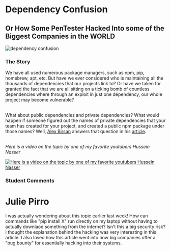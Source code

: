 # Dependency Confusion
## Or How Some PenTester Hacked Into some of the Biggest Companies in the WORLD

![dependency confusion](https://www.zdnet.com/a/img/resize/10ad3492e018e8d44192244a632a9f8758e504f2/2021/02/09/a9a2f23d-b603-45ef-b69d-7e98593f11e6/dependency-confusion.png?fit=bounds&auto=webp)

### The Story

We have all used numerous package managers, such as npm, pip, homebrew, apt, etc.
But have we ever considered who is maintaining all the thousands of dependencies that our projects link to? Or have we taken for granted the fact that we are all sitting on a ticking bomb of countless dependencies where through an exploit in just one dependency, our whole project may become vulnerable?

<br/>
What about public dependencies and private dependencies? What would happen if someone figured out the names of private dependencies that your team has created for your project, and created a public npm package under those names? Well, <a href="https://twitter.com/alxbrsn">Alex Birsan</a> answers that question in his <a href="https://medium.com/@alex.birsan/dependency-confusion-4a5d60fec610">article</a>.

<br/>
<br/>

_Here is a video on the topic by one of my favorite youtubers Hussein Nasser_

[![_Here is a video on the topic by one of my favorite youtubers Hussein Nasser_](https://img.youtube.com/vi/43g3PF-e4ik/0.jpg)](https://www.youtube.com/watch?v=43g3PF-e4ik "Dependency Confusion")


### Student Comments

# Julie Pirro
I was actually wondering about this topic earlier last week! How can commands like "pip install X" run directly on my laptop without having to actually downlaod something from the internet? Isn't this a big security risk? I thought the explanation behind the hacking was very interesting in this article. I also loved how this article went into how big companies offer a "bug bounty" for essentially hacking into their systems. 
